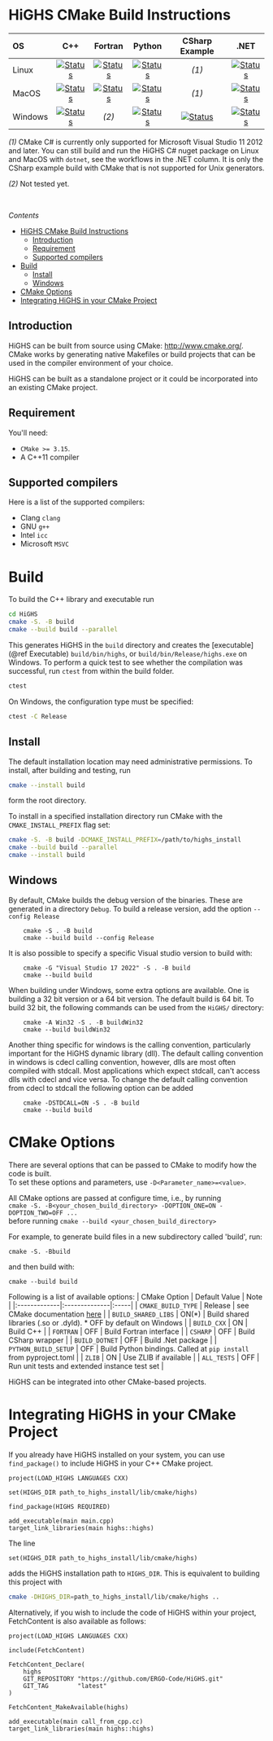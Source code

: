 # HiGHS CMake Build Instructions 

| OS       | C++   | Fortran | Python   | CSharp Example | .NET |
|:-------- | :---: | :------: | :----: | :----: | :----: |
| Linux    | [![Status][linux_cpp_svg]][linux_cpp_link] | [![Status][linux_fortran_svg]][linux_fortran_link] | [![Status][linux_python_svg]][linux_python_link] | *(1)* | [![Status][linux_dotnet_svg]][linux_dotnet_link] |
| MacOS    | [![Status][macos_cpp_svg]][macos_cpp_link] | [![Status][macos_fortran_svg]][macos_fortran_link]  |  [![Status][macos_python_svg]][macos_python_link] | *(1)* |[![Status][macos_dotnet_svg]][macos_dotnet_link] |
| Windows  | [![Status][windows_cpp_svg]][windows_cpp_link] | *(2)* | [![Status][windows_python_svg]][windows_python_link] | [![Status][windows_csharp_svg]][windows_csharp_link] | [![Status][windows_dotnet_svg]][windows_dotnet_link] |

[linux_cpp_svg]: https://github.com/ERGO-Code/HiGHS/actions/workflows/cmake-linux-cpp.yml/badge.svg
[linux_cpp_link]: https://github.com/ERGO-Code/HiGHS/actions/workflows/cmake-linux-cpp.yml
[macos_cpp_svg]: https://github.com/ERGO-Code/HiGHS/actions/workflows/cmake-macos-cpp.yml/badge.svg
[macos_cpp_link]: https://github.com/ERGO-Code/HiGHS/actions/workflows/cmake-macos-cpp.yml
[windows_cpp_svg]: https://github.com/ERGO-Code/HiGHS/actions/workflows/cmake-windows-cpp.yml/badge.svg
[windows_cpp_link]: https://github.com/ERGO-Code/HiGHS/actions/workflows/cmake-windows-cpp.yml

[linux_python_svg]: https://github.com/ERGO-Code/HiGHS/actions/workflows/test-python-ubuntu.yml/badge.svg
[linux_python_link]: https://github.com/ERGO-Code/HiGHS/actions/workflows/test-python-ubuntu.yml
[macos_python_svg]: https://github.com/ERGO-Code/HiGHS/actions/workflows/test-python-macos.yml/badge.svg
[macos_python_link]: https://github.com/ERGO-Code/HiGHS/actions/workflows/test-python-macos.yml
[windows_python_svg]: https://github.com/ERGO-Code/HiGHS/actions/workflows/test-python-win.yml/badge.svg
[windows_python_link]: https://github.com/ERGO-Code/HiGHS/actions/workflows/test-python-win.yml

[windows_csharp_svg]: https://github.com/ERGO-Code/HiGHS/actions/workflows/test-csharp-win.yml/badge.svg
[windows_csharp_link]: https://github.com/ERGO-Code/HiGHS/actions/workflows/test-csharp-win.yml

[linux_dotnet_svg]: https://github.com/ERGO-Code/HiGHS/actions/workflows/test-nuget-ubuntu.yml/badge.svg
[linux_dotnet_link]: https://github.com/ERGO-Code/HiGHS/actions/workflows/test-nuget-ubuntu.yml
[macos_dotnet_svg]: https://github.com/ERGO-Code/HiGHS/actions/workflows/test-nuget-macos.yml/badge.svg
[macos_dotnet_link]: https://github.com/ERGO-Code/HiGHS/actions/workflows/test-nuget-macos.yml
[windows_dotnet_svg]: https://github.com/ERGO-Code/HiGHS/actions/workflows/test-nuget-win.yml/badge.svg
[windows_dotnet_link]: https://github.com/ERGO-Code/HiGHS/actions/workflows/test-nuget-win.yml

[linux_fortran_svg]: https://github.com/ERGO-Code/HiGHS/actions/workflows/test-fortran-ubuntu.yml/badge.svg
[linux_fortran_link]: https://github.com/ERGO-Code/HiGHS/actions/workflows/test-fortran-ubuntu.yml
[macos_fortran_svg]: https://github.com/ERGO-Code/HiGHS/actions/workflows/test-fortran-macos.yml/badge.svg
[macos_fortran_link]: https://github.com/ERGO-Code/HiGHS/actions/workflows/test-fortran-macos.yml
[windows_fortran_svg]: https://github.com/ERGO-Code/HiGHS/actions/workflows/test-fortran-win.yml/badge.svg
[windows_fortran_link]: https://github.com/ERGO-Code/HiGHS/actions/workflows/test-fortran-win.yml

*(1)* CMake C# is currently only supported for Microsoft Visual Studio 11 2012 and
  later. You can still build and run the HiGHS C# nuget package on Linux and MacOS with `dotnet`, see the workflows in the .NET column. It is only the CSharp example build with CMake that is not supported for Unix generators.

*(2)* Not tested yet.

<!--# ?branch=main -->
<br>

*Contents*

- [HiGHS CMake Build Instructions](#highs-cmake-build-instructions)
  - [Introduction](#introduction)
  - [Requirement](#requirement)
  - [Supported compilers](#supported-compilers)
- [Build](#build)
  - [Install](#install)
  - [Windows](#windows)
- [CMake Options](#cmake-options)
- [Integrating HiGHS in your CMake Project](#integrating-highs-in-your-cmake-project)

## Introduction 

HiGHS can be built from source using CMake: <http://www.cmake.org/>. CMake works by generating native Makefiles or build projects that can be used in the compiler environment of your choice.

HiGHS can be built as a standalone project or it could be incorporated into an existing CMake project.

## Requirement
You'll need:

* `CMake >= 3.15`.
* A C++11 compiler

## Supported compilers 

Here is a list of the supported compilers:

* Clang `clang`
* GNU `g++`
* Intel `icc`
* Microsoft `MSVC`

# Build

To build the C++ library and executable run

``` bash
cd HiGHS
cmake -S. -B build 
cmake --build build --parallel
```

This generates HiGHS in the `build` directory and creates the [executable](@ref Executable) `build/bin/highs`, or `build/bin/Release/highs.exe` on Windows. To perform a quick test to see whether the compilation was successful, run `ctest` from within the build folder.

``` bash
ctest 
```

On Windows, the configuration type must be specified:
``` bash
ctest -C Release
```

## Install

The default installation location may need administrative
permissions. To install, after building and testing, run

``` bash
cmake --install build 
```

form the root directory. 

To install in a specified installation directory run CMake with the
`CMAKE_INSTALL_PREFIX` flag set:

``` bash
cmake -S. -B build -DCMAKE_INSTALL_PREFIX=/path/to/highs_install 
cmake --build build --parallel
cmake --install build
```

## Windows 

By default, CMake builds the debug version of the binaries. These are generated in a directory `Debug`. To build a release version, add the option `--config Release`

```shell
    cmake -S . -B build
    cmake --build build --config Release
```

It is also possible to specify a specific Visual studio version to build with:
```shell
    cmake -G "Visual Studio 17 2022" -S . -B build
    cmake --build build
```

When building under Windows, some extra options are available.  One is building a 32 bit version or a 64 bit version. The default build is 64 bit. To build 32 bit, the following commands can be used from the `HiGHS/` directory:

```shell
    cmake -A Win32 -S . -B buildWin32
    cmake --build buildWin32
```

Another thing specific for windows is the calling convention, particularly important for the HiGHS dynamic library (dll). The default calling convention in windows is cdecl calling convention, however, dlls are most often compiled with stdcall. Most applications which expect stdcall, can't access dlls with cdecl and vice versa. To change the default calling convention from cdecl to stdcall the following option can be added
```shell
    cmake -DSTDCALL=ON -S . -B build
    cmake --build build
```

# CMake Options

There are several options that can be passed to CMake to modify how the code
is built.<br>
To set these options and parameters, use `-D<Parameter_name>=<value>`.

All CMake options are passed at configure time, i.e., by running <br>
`cmake -S. -B<your_chosen_build_directory> -DOPTION_ONE=ON -DOPTION_TWO=OFF ...` <br>
before running `cmake --build <your_chosen_build_directory>`<br>

For example, to generate build files in a new
subdirectory called 'build', run:

```shell
cmake -S. -Bbuild 
```
and then build with:

```shell
cmake --build build
```

Following is a list of available options:
| CMake Option | Default Value | Note |
|:-------------|:--------------|:-----|
| `CMAKE_BUILD_TYPE` | Release | see CMake documentation [here](https://cmake.org/cmake/help/latest/variable/CMAKE_BUILD_TYPE.html) |
| `BUILD_SHARED_LIBS` | ON(*) |  Build shared libraries (.so or .dyld). * OFF by default on Windows |
| `BUILD_CXX` | ON | Build C++ |
| `FORTRAN` | OFF | Build Fortran interface |
| `CSHARP` | OFF | Build CSharp wrapper |
| `BUILD_DOTNET` | OFF | Build .Net package |
| `PYTHON_BUILD_SETUP` | OFF | Build Python bindings. Called at `pip install` from pyproject.toml |
| `ZLIB` | ON | Use ZLIB if available |
| `ALL_TESTS` | OFF | Run unit tests and extended instance test set |

<!-- Following is a list of available options, for the full list run:

```shell
cmake -S. -Bbuild -LH
``` -->

HiGHS can be integrated into other CMake-based projects. 

# Integrating HiGHS in your CMake Project

If you already have HiGHS installed on your system, you can use `find_package()` to include HiGHS in your C++ CMake project. 

```
project(LOAD_HIGHS LANGUAGES CXX)

set(HIGHS_DIR path_to_highs_install/lib/cmake/highs)

find_package(HIGHS REQUIRED)

add_executable(main main.cpp)
target_link_libraries(main highs::highs)
```

The line 
```
set(HIGHS_DIR path_to_highs_install/lib/cmake/highs)
```
adds the HiGHS installation path to `HIGHS_DIR`. This is equivalent to building this project with
``` bash
cmake -DHIGHS_DIR=path_to_highs_install/lib/cmake/highs ..
```

Alternatively, if you wish to include the code of HiGHS within your project, FetchContent is also available as follows: 

```
project(LOAD_HIGHS LANGUAGES CXX)

include(FetchContent)

FetchContent_Declare(
    highs
    GIT_REPOSITORY "https://github.com/ERGO-Code/HiGHS.git"
    GIT_TAG        "latest"
)

FetchContent_MakeAvailable(highs)

add_executable(main call_from_cpp.cc)
target_link_libraries(main highs::highs)
```
